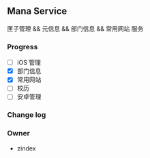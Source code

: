 ## Mana Service 

匣子管理 && 元信息 && 部门信息 && 常用网站 服务

### Progress

- [ ] iOS 管理
- [x] 部门信息
- [x] 常用网站
- [ ] 校历
- [ ] 安卓管理 

### Change log



### Owner

+ zindex